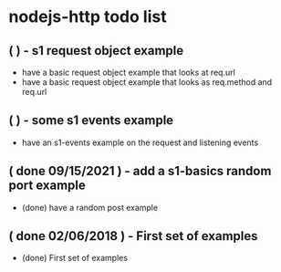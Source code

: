 # nodejs-http todo list

## (   ) - s1 request object example
* have a basic request object example that looks at req.url
* have a basic request object example that looks as req.method and req.url

## (   ) - some s1 events example
* have an s1-events example on the request and listening events

## ( done 09/15/2021 ) - add a s1-basics random port example
* (done) have a random post example

## ( done 02/06/2018 ) - First set of examples
* (done) First set of examples
